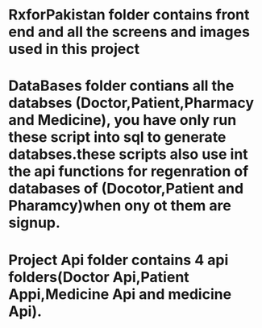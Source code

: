 # RxforPakistan folder contains front end and all the screens and images used in this project
# DataBases folder contians all the databses (Doctor,Patient,Pharmacy and Medicine), you have only run these script into sql to generate databses.these scripts also use int the api functions for regenration of databases of (Docotor,Patient and Pharamcy)when ony ot them are signup.
# Project Api folder contains 4 api folders(Doctor Api,Patient Appi,Medicine Api and medicine Api).
